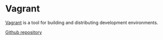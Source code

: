 # Vagrant

[Vagrant](https://www.vagrantup.com/) is a tool for building and distributing development environments.

[Github repository](https://github.com/hashicorp/vagrant)
